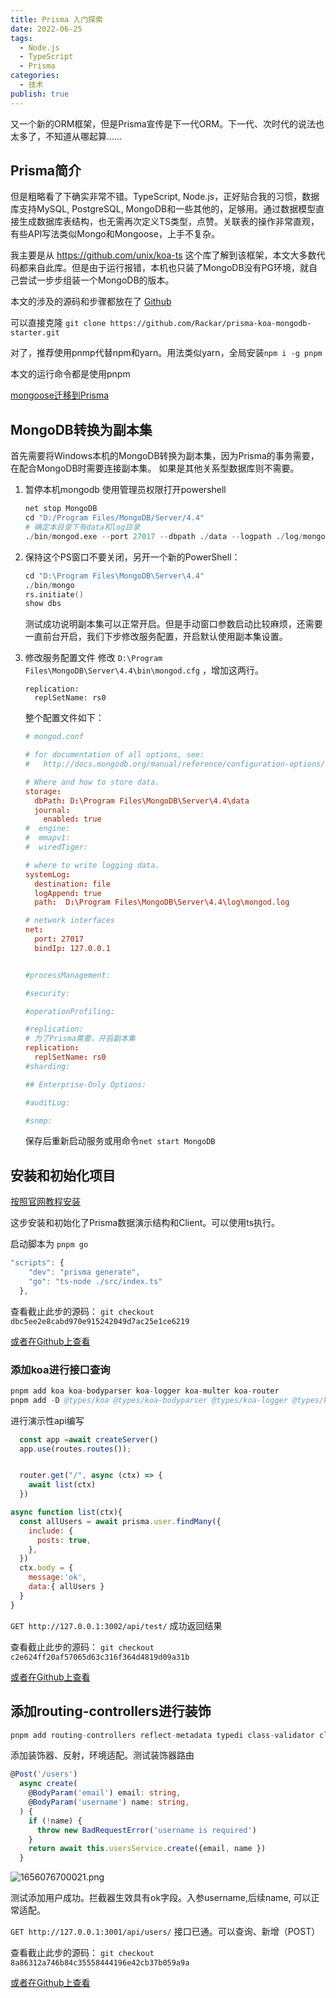 ```yaml
---
title: Prisma 入门探索
date: 2022-06-25
tags:
  - Node.js
  - TypeScript
  - Prisma
categories:
  - 技术
publish: true
---
```


又一个新的ORM框架，但是Prisma宣传是下一代ORM。下一代、次时代的说法也太多了，不知道从哪起算……

<!-- more -->
## Prisma简介


但是粗略看了下确实非常不错。TypeScript, Node.js，正好贴合我的习惯，数据库支持MySQL, PostgreSQL, MongoDB和一些其他的，足够用。通过数据模型直接生成数据库表结构，也无需再次定义TS类型，点赞。关联表的操作非常直观，有些API写法类似Mongo和Mongoose，上手不复杂。

我主要是从 https://github.com/unix/koa-ts 这个库了解到该框架，本文大多数代码都来自此库。但是由于运行报错，本机也只装了MongoDB没有PG环境，就自己尝试一步步组装一个MongoDB的版本。

本文的涉及的源码和步骤都放在了 [Github](https://github.com/Rackar/prisma-koa-mongodb-starter)

可以直接克隆 `git clone https://github.com/Rackar/prisma-koa-mongodb-starter.git` 

对了，推荐使用pnmp代替npm和yarn。用法类似yarn，全局安装`npm i -g pnpm`

本文的运行命令都是使用pnpm

[mongoose迁移到Prisma](https://www.prisma.io/docs/guides/migrate-to-prisma/migrate-from-mongoose#collection-name-inference) 

## MongoDB转换为副本集

首先需要将Windows本机的MongoDB转换为副本集，因为Prisma的事务需要，在配合MongoDB时需要连接副本集。
如果是其他关系型数据库则不需要。

1. 暂停本机mongodb
    使用管理员权限打开powershell
    ```s
    net stop MongoDB
    cd "D:/Program Files/MongoDB/Server/4.4"
    # 确定本目录下有data和log目录
    ./bin/mongod.exe --port 27017 --dbpath ./data --logpath ./log/mongod.log --logappend --replSet rs0 --bind_ip localhost
    ```
2. 保持这个PS窗口不要关闭，另开一个新的PowerShell：
    ```s
    cd "D:\Program Files\MongoDB\Server\4.4"
    ./bin/mongo
    rs.initiate()
    show dbs
    ```
    测试成功说明副本集可以正常开启。但是手动窗口参数启动比较麻烦，还需要一直前台开启，我们下步修改服务配置，开启默认使用副本集设置。
3. 修改服务配置文件
    修改 `D:\Program Files\MongoDB\Server\4.4\bin\mongod.cfg` ，增加这两行。
    ```
    replication:
      replSetName: rs0
    ```

    整个配置文件如下：
    ```conf
    # mongod.conf

    # for documentation of all options, see:
    #   http://docs.mongodb.org/manual/reference/configuration-options/

    # Where and how to store data.
    storage:
      dbPath: D:\Program Files\MongoDB\Server\4.4\data
      journal:
        enabled: true
    #  engine:
    #  mmapv1:
    #  wiredTiger:

    # where to write logging data.
    systemLog:
      destination: file
      logAppend: true
      path:  D:\Program Files\MongoDB\Server\4.4\log\mongod.log

    # network interfaces
    net:
      port: 27017
      bindIp: 127.0.0.1


    #processManagement:

    #security:

    #operationProfiling:

    #replication:
    # 为了Prisma需要，开启副本集
    replication:
      replSetName: rs0
    #sharding:

    ## Enterprise-Only Options:

    #auditLog:

    #snmp:
    ```

    保存后重新启动服务或用命令`net start MongoDB`

## 安装和初始化项目


[按照官网教程安装](https://www.prisma.io/docs/getting-started/setup-prisma/start-from-scratch/mongodb-typescript-mongodb)

这步安装和初始化了Prisma数据演示结构和Client。可以使用ts执行。

启动脚本为 `pnpm go`
```js
"scripts": {
    "dev": "prisma generate",
    "go": "ts-node ./src/index.ts"
  },
```

查看截止此步的源码：
`git checkout dbc5ee2e8cabd970e915242049d7ac25e1ce6219`

[或者在Github上查看](https://github.com/Rackar/prisma-koa-mongodb-starter/commit/dbc5ee2e8cabd970e915242049d7ac25e1ce6219)

### 添加koa进行接口查询

```s
pnpm add koa koa-bodyparser koa-logger koa-multer koa-router
pnpm add -D @types/koa @types/koa-bodyparser @types/koa-logger @types/koa-router
```

进行演示性api编写
```js
  const app =await createServer()
  app.use(routes.routes());


  router.get("/", async (ctx) => {
    await list(ctx)
  })

async function list(ctx){
  const allUsers = await prisma.user.findMany({
    include: {
      posts: true,
    },
  })
  ctx.body = {
    message:'ok',
    data:{ allUsers }
  }
}
```

`GET http://127.0.0.1:3002/api/test/` 成功返回结果

查看截止此步的源码：
`git checkout c2e624ff20af57065d63c316f364d4819d09a31b`

[或者在Github上查看](https://github.com/Rackar/prisma-koa-mongodb-starter/commit/c2e624ff20af57065d63c316f364d4819d09a31b)

## 添加routing-controllers进行装饰


```s
pnpm add routing-controllers reflect-metadata typedi class-validator class-transformer dotenv
```

 添加装饰器、反射，环境适配。测试装饰器路由
```ts
@Post('/users')
  async create(
    @BodyParam('email') email: string,
    @BodyParam('username') name: string,
  ) {
    if (!name) {
      throw new BadRequestError('username is required')
    }
    return await this.usersService.create({email, name })
  }
```

![1656076700021.png](./img/1656076700021.png)

测试添加用户成功。拦截器生效具有ok字段。入参username,后续name, 可以正常适配。

`GET http://127.0.0.1:3001/api/users/` 接口已通。可以查询、新增（POST）

查看截止此步的源码：
`git checkout 8a86312a746b84c35558444196e42cb37b059a9a`

[或者在Github上查看](https://github.com/Rackar/prisma-koa-mongodb-starter/commit/8a86312a746b84c35558444196e42cb37b059a9a)